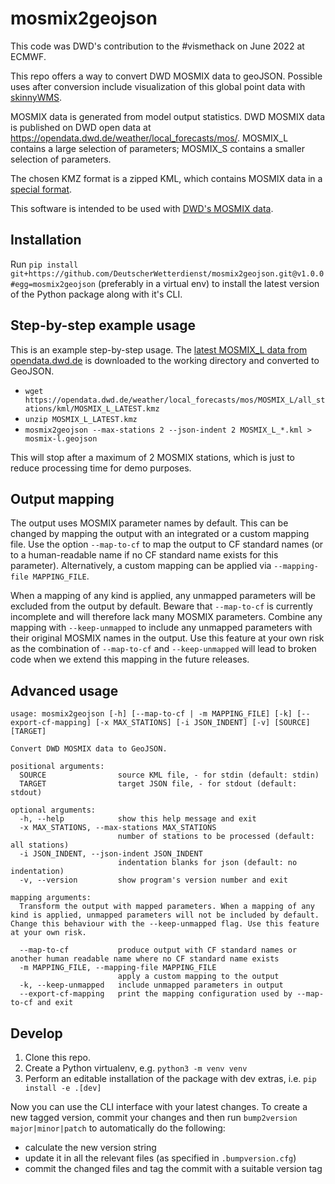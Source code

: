 # mosmix2geojson

This code was DWD's contribution to the #vismethack on June 2022 at ECMWF.

This repo offers a way to convert DWD MOSMIX data to geoJSON. Possible uses after conversion include visualization of
this global point data with [skinnyWMS](https://github.com/ecmwf/skinnywms).

MOSMIX data is generated from model output statistics. DWD MOSMIX data is published on DWD open data at
https://opendata.dwd.de/weather/local_forecasts/mos/. MOSMIX_L contains a large selection of parameters; MOSMIX_S contains a smaller selection of parameters.

The chosen KMZ format is a zipped KML, which contains MOSMIX data in a
[special format](https://www.dwd.de/DE/leistungen/opendata/hilfe.html?nn=16102#doc625266bodyText5).


This software is intended to be used with [DWD's MOSMIX data](https://dwd-geoportal.de/products/G_FJM/).

## Installation
Run `pip install git+https://github.com/DeutscherWetterdienst/mosmix2geojson.git@v1.0.0#egg=mosmix2geojson` (preferably
in a virtual env) to install the latest version of the Python package along with it's CLI.

## Step-by-step example usage
This is an example step-by-step usage. The [latest MOSMIX_L data from opendata.dwd.de](https://opendata.dwd.de/weather/local_forecasts/mos/MOSMIX_L/all_stations/kml/MOSMIX_L_LATEST.kmz)
is downloaded to the working directory and converted to GeoJSON.

* `wget https://opendata.dwd.de/weather/local_forecasts/mos/MOSMIX_L/all_stations/kml/MOSMIX_L_LATEST.kmz`
* `unzip MOSMIX_L_LATEST.kmz`
* `mosmix2geojson --max-stations 2 --json-indent 2 MOSMIX_L_*.kml > mosmix-l.geojson`

This will stop after a maximum of 2 MOSMIX stations, which is just to reduce processing time for demo purposes.

## Output mapping

The output uses MOSMIX parameter names by default. This can be changed by mapping the output with an integrated or a
custom mapping file. Use the option `--map-to-cf` to map the output to CF standard names (or to a human-readable name if
no CF standard name exists for this parameter). Alternatively, a custom mapping can be applied via
`--mapping-file MAPPING_FILE`.

When a mapping of any kind is applied, any unmapped parameters will be excluded from the output by default. Beware that
`--map-to-cf` is currently incomplete and will therefore lack many MOSMIX parameters. Combine any mapping with
`--keep-unmapped` to include any unmapped parameters with their original MOSMIX names in the output. Use this feature
at your own risk as the combination of `--map-to-cf` and `--keep-unmapped` will lead to broken code when we extend this
mapping in the future releases.

## Advanced usage
```
usage: mosmix2geojson [-h] [--map-to-cf | -m MAPPING_FILE] [-k] [--export-cf-mapping] [-x MAX_STATIONS] [-i JSON_INDENT] [-v] [SOURCE] [TARGET]

Convert DWD MOSMIX data to GeoJSON.

positional arguments:
  SOURCE                source KML file, - for stdin (default: stdin)
  TARGET                target JSON file, - for stdout (default: stdout)

optional arguments:
  -h, --help            show this help message and exit
  -x MAX_STATIONS, --max-stations MAX_STATIONS
                        number of stations to be processed (default: all stations)
  -i JSON_INDENT, --json-indent JSON_INDENT
                        indentation blanks for json (default: no indentation)
  -v, --version         show program's version number and exit

mapping arguments:
  Transform the output with mapped parameters. When a mapping of any kind is applied, unmapped parameters will not be included by default. Change this behaviour with the --keep-unmapped flag. Use this feature at your own risk.

  --map-to-cf           produce output with CF standard names or another human readable name where no CF standard name exists
  -m MAPPING_FILE, --mapping-file MAPPING_FILE
                        apply a custom mapping to the output
  -k, --keep-unmapped   include unmapped parameters in output
  --export-cf-mapping   print the mapping configuration used by --map-to-cf and exit
```

## Develop

1. Clone this repo.
2. Create a Python virtualenv, e.g. `python3 -m venv venv`
3. Perform an editable installation of the package with dev extras, i.e. `pip install -e .[dev]`

Now you can use the CLI interface with your latest changes. To create a new tagged version, commit your changes and then
run `bump2version major|minor|patch` to automatically do the following:
* calculate the new version string
* update it in all the relevant files (as specified in `.bumpversion.cfg`)
* commit the changed files and tag the commit with a suitable version tag
